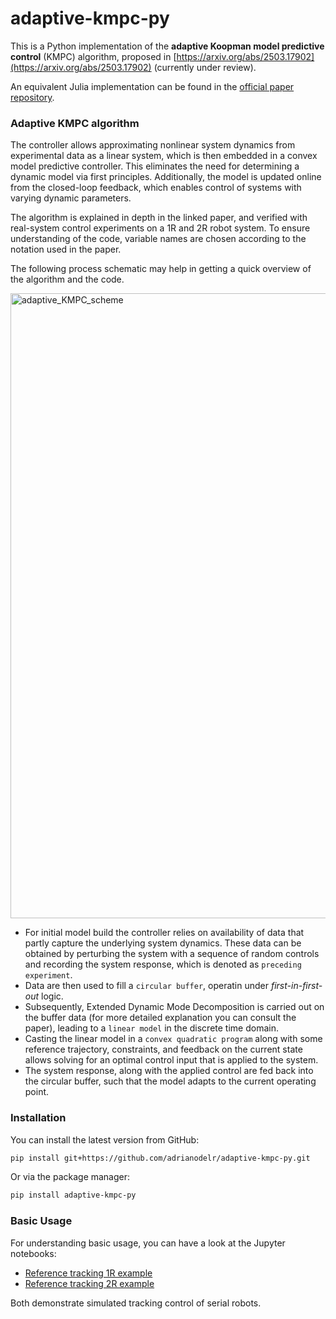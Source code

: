 # adaptive-kmpc-py
This is a Python implementation of the **adaptive Koopman model predictive control** (KMPC) algorithm, proposed in [https://arxiv.org/abs/2503.17902](https://arxiv.org/abs/2503.17902) (currently under review).  

An equivalent Julia implementation can be found in the [official paper repository](https://github.com/adrianodelr/adaptive-koopman-mpc).


### Adaptive KMPC algorithm
The controller allows approximating nonlinear system dynamics from experimental data as a linear system, which is then embedded in a convex model predictive controller. This eliminates the need for determining a dynamic model via first principles. Additionally, the model is updated online from the closed-loop feedback, which enables control of systems with varying dynamic parameters. 

The algorithm is explained in depth in the linked paper, and verified with real-system control experiments on a 1R and 2R robot system. To ensure understanding of the code, variable names are chosen according to the notation used in the paper.  

The following process schematic may help in getting a quick overview of the algorithm and the code.  

<img src="docs/adaptive_KMPC_scheme.png" alt="adaptive_KMPC_scheme" width="1000"/>


- For initial model build the controller relies on availability of data that partly capture the underlying system dynamics. These data can be obtained by perturbing the system with a sequence of 
random controls and recording the system response, which is denoted as `preceding experiment`. 
- Data are then used to fill a `circular buffer`, operatin under *first-in-first-out* logic. 
- Subsequently, Extended Dynamic Mode Decomposition is carried out on the buffer data (for more detailed explanation you can consult the paper), leading to a `linear model` in the discrete time domain.
- Casting the linear model in a `convex quadratic program` along with some reference trajectory, constraints, and feedback on the current state allows solving for an optimal control input that is applied to the system. 
- The system response, along with the applied control are fed back into the circular buffer, such that the model adapts to the current operating point.  

### Installation

You can install the latest version from GitHub:
```bash 
pip install git+https://github.com/adrianodelr/adaptive-kmpc-py.git
``` 
Or via the package manager:
```bash 
pip install adaptive-kmpc-py
``` 
### Basic Usage 

For understanding basic usage, you can have a look at the Jupyter notebooks:

- [Reference tracking 1R example](https://github.com/adrianodelr/adaptive-kmpc-py/blob/main/examples/reference_tracking_1R.ipynb) 
- [Reference tracking 2R example](https://github.com/adrianodelr/adaptive-kmpc-py/blob/main/examples/reference_tracking_2R.ipynb) 

Both demonstrate simulated tracking control of serial robots. 


